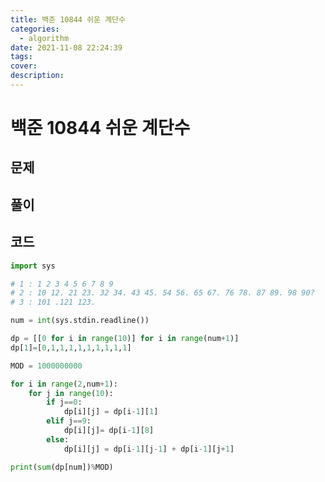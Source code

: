 ```yaml
---
title: 백준 10844 쉬운 계단수
categories:
  - algorithm
date: 2021-11-08 22:24:39
tags:
cover:
description:
---
```

<!-- 
튜토리얼, 하우 투 가이드, 설명 ,레퍼런스 
https://documentation.divio.com/tutorials/
-->

# 백준 10844 쉬운 계단수
## 문제

## 풀이

## 코드

```python
import sys

# 1 : 1 2 3 4 5 6 7 8 9
# 2 : 10 12. 21 23. 32 34. 43 45. 54 56. 65 67. 76 78. 87 89. 98 90?
# 3 : 101 .121 123.  

num = int(sys.stdin.readline())

dp = [[0 for i in range(10)] for i in range(num+1)]
dp[1]=[0,1,1,1,1,1,1,1,1,1]

MOD = 1000000000

for i in range(2,num+1):
    for j in range(10):
        if j==0:
            dp[i][j] = dp[i-1][1]
        elif j==9:
            dp[i][j]= dp[i-1][8]
        else:
            dp[i][j] = dp[i-1][j-1] + dp[i-1][j+1]

print(sum(dp[num])%MOD)
```